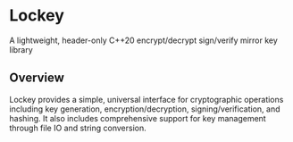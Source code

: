 
# Lockey

A lightweight, header-only C++20 encrypt/decrypt sign/verify mirror key library

## Overview

Lockey provides a simple, universal interface for cryptographic operations including key generation, encryption/decryption, signing/verification, and hashing. It also includes comprehensive support for key management through file IO and string conversion.
